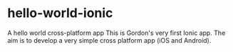 # hello-world-ionic
A hello world cross-platform app
This is Gordon's very first Ionic app.  The aim is to develop a very simple cross platform app (iOS and Android).
